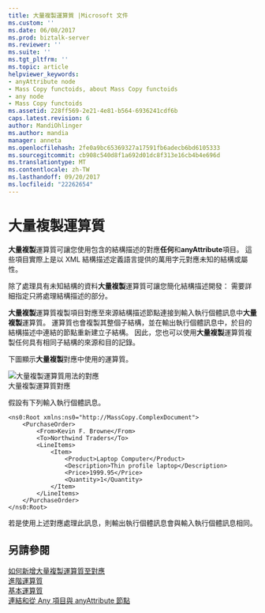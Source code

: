 ```yaml
---
title: 大量複製運算質 |Microsoft 文件
ms.custom: ''
ms.date: 06/08/2017
ms.prod: biztalk-server
ms.reviewer: ''
ms.suite: ''
ms.tgt_pltfrm: ''
ms.topic: article
helpviewer_keywords:
- anyAttribute node
- Mass Copy functoids, about Mass Copy functoids
- any node
- Mass Copy functoids
ms.assetid: 228ff569-2e21-4e81-b564-6936241cdf6b
caps.latest.revision: 6
author: MandiOhlinger
ms.author: mandia
manager: anneta
ms.openlocfilehash: 2fe0a9bc65369327a17591fb6adecb6bd6105333
ms.sourcegitcommit: cb908c540d8f1a692d01dc8f313e16cb4b4e696d
ms.translationtype: MT
ms.contentlocale: zh-TW
ms.lasthandoff: 09/20/2017
ms.locfileid: "22262654"
---
```

# <a name="mass-copy-functoid"></a>大量複製運算質
**大量複製**運算質可讓您使用包含的結構描述的對應**任何**和**anyAttribute**項目。 這些項目實際上是以 XML 結構描述定義語言提供的萬用字元對應未知的結構或屬性。  
  
 除了處理具有未知結構的資料**大量複製**運算質可讓您簡化結構描述開發： 需要詳細指定只將處理結構描述的部分。  
  
 **大量複製**運算質複製項目對應至來源結構描述節點連接到輸入執行個體訊息中**大量複製**運算質。 運算質也會複製其整個子結構，並在輸出執行個體訊息中，於目的結構描述中連結的節點重新建立子結構。 因此，您也可以使用**大量複製**運算質複製任何具有相同子結構的來源和目的記錄。  
  
 下圖顯示**大量複製**對應中使用的運算質。  
  
 ![大量複製運算質用法的對應](../core/media/masscopyfunctoid.gif "masscopyfunctoid")  
大量複製運算質對應  
  
 假設有下列輸入執行個體訊息。  
  
```  
<ns0:Root xmlns:ns0="http://MassCopy.ComplexDocument">  
    <PurchaseOrder>  
        <From>Kevin F. Browne</From>  
        <To>Northwind Traders</To>  
        <LineItems>  
            <Item>  
                <Product>Laptop Computer</Product>  
                <Description>Thin profile laptop</Description>  
                <Price>1999.95</Price>  
                <Quantity>1</Quantity>  
            </Item>  
        </LineItems>  
    </PurchaseOrder>  
</ns0:Root>  
```  
  
 若是使用上述對應處理此訊息，則輸出執行個體訊息會與輸入執行個體訊息相同。  
  
## <a name="see-also"></a>另請參閱  
 [如何新增大量複製運算質至對應](../core/how-to-add-mass-copy-functoids-to-a-map.md)   
 [進階運算質](../core/advanced-functoids.md)   
 [基本運算質](../core/basic-functoids.md)   
 [連結和從 Any 項目與 anyAttribute 節點](../core/links-to-and-from-the-any-element-and-anyattribute-nodes.md)